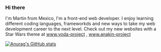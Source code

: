### Hi there

I'm Martin from Mexico, I'm a front-end web developer. I enjoy learning different coding languages, frameworkds and new ways to take my web development career to the next level. 
Check out my new websites with a Star Wars theme at www.yoda-project , www.anakin-project 

[![Anurag's GitHub stats](https://github-readme-stats.vercel.app/api?username=apin1992)](https://github.com/anuraghazra/github-readme-stats)
